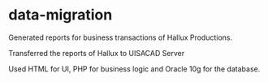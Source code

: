 # data-migration

Generated reports for business transactions of Hallux Productions.

Transferred the reports of Hallux to UISACAD Server


Used HTML for UI, PHP for business logic and Oracle 10g for the database.
